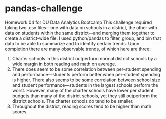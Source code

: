 # pandas-challenge
Homework 04 for DU Data Analytics Bootcamp
This challenge required taking two .csv files—one with data on schools in a district, the other with data on students within the same district—and merging them together to create a district-wide file.  I used python/pandas to filter, group, and bin that data to be able to summarize and to identify certain trends.  Upon completion there are many observable trends, of which here are three:
1)	Charter schools in this district outperform normal district schools by a wide margin in both reading and math on average.
2)	There does seem to be some correlation between per-student spending and performance—students perform better when per-student spending is higher.  There also seems to be some correlation between school size and student performance—students in the largest schools perform the worst.  However, many of the charter schools have lower per student budgets than many of the district schools, yet they still outperform the district schools.  The charter schools do tend to be smaller.
3)	Throughout the district, reading scores tend to be higher than math scores.
